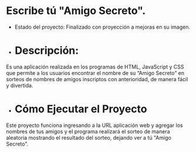 <h1> Escribe tú "Amigo Secreto".</h1>

- Estado del proyecto: Finalizado con proyección a mejoras en su imagen.  
- <h1> Descripción:</h1>
Es una aplicación realizada en los programas de HTML, JavaScript y CSS que permite a los usuarios encontrar el nombre de su “Amigo Secreto” en sorteos de nombres de amigos inscriptos con anterioridad, de manera fácil y divertida.
- <h1> Cómo Ejecutar el Proyecto</h1>
Este proyecto funciona ingresando a la URL aplicación web y agregar los nombres de tus amigos y el programa realizará el sorteo de manera aleatoria mostrando el resultado del sorteo, dejando ver a tú "Amigo Secreto".

